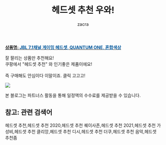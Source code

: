 ﻿---
layout: post
title:  "헤드셋 추천 우와!"
author: zacra
categories: [ 아이템 ]
tags: [헤드셋 추천,헤드셋 추천 2020,헤드셋 추천 퀘이사존,헤드셋 추천 2021,헤드셋 추천 가성비,헤드셋 추천 클리앙,헤드셋 추천 디시,헤드셋 추천 더쿠,헤드셋 추천 음악,헤드셋 추천좀]
image: https://static.coupangcdn.com/image/retail/images/2020/06/12/16/8/8970d7da-d25a-4b2e-a093-45293ce1aa45.jpg 
description: "쿠팡에서 헤드셋 추천 관련 상품으로 가장 잘팔리는 제품 중 하나라는 사실!!."
rating: 4.5
---

<a href="https://link.coupang.com/re/AFFSDP?lptag=AF8407795&pageKey=1694709475&itemId=2885136247&vendorItemId=70874224262&traceid=V0-153-3f38b9613a89bcf0"><b>상품명: <font color='#01579B'>JBL 7.1채널 게이밍 헤드셋, QUANTUM ONE, 혼합색상</font></b></a>

잘 팔리는 상품만 추천해요!<br/>
쿠팡에서 "헤드셋 추천" 와 인기좋은 제품이에요!<br/><br/>
즉 구매해도 안심이다 이말이죠. 클릭 고고고! <br/>



<a href="https://link.coupang.com/re/AFFSDP?lptag=AF8407795&pageKey=1694709475&itemId=2885136247&vendorItemId=70874224262&traceid=V0-153-3f38b9613a89bcf0"><img src="https://thumbnail9.coupangcdn.com/thumbnails/remote/q89/image/retail/images/501361501142034-b9ed80a4-bfe1-474b-a768-4643abb85a9b.jpg"></a> 

본 블로그는 파트너스 활동을 통해 일정액의 수수료를 제공받을 수 있습니다.

## 참고: 관련 검색어    
헤드셋 추천,헤드셋 추천 2020,헤드셋 추천 퀘이사존,헤드셋 추천 2021,헤드셋 추천 가성비,헤드셋 추천 클리앙,헤드셋 추천 디시,헤드셋 추천 더쿠,헤드셋 추천 음악,헤드셋 추천좀